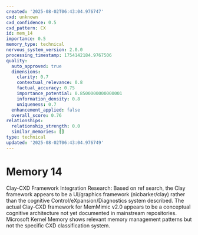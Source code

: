 ```yaml
---
created: '2025-08-02T06:43:04.976747'
cxd: unknown
cxd_confidence: 0.5
cxd_pattern: CX
id: mem_14
importance: 0.5
memory_type: technical
nervous_system_version: 2.0.0
processing_timestamp: 1754142184.9767506
quality:
  auto_approved: true
  dimensions:
    clarity: 0.7
    contextual_relevance: 0.8
    factual_accuracy: 0.75
    importance_potential: 0.8500000000000001
    information_density: 0.8
    uniqueness: 0.7
  enhancement_applied: false
  overall_score: 0.76
relationships:
  relationship_strength: 0.0
  similar_memories: []
type: technical
updated: '2025-08-02T06:43:04.976749'
---
```


# Memory 14

Clay-CXD Framework Integration Research: Based on ref search, the Clay framework appears to be a UI/graphics framework (nicbarker/clay) rather than the cognitive Control/eXpansion/Diagnostics system described. The actual Clay-CXD framework for MemMimic v2.0 appears to be a conceptual cognitive architecture not yet documented in mainstream repositories. Microsoft Kernel Memory shows relevant memory management patterns but not the specific CXD classification system.